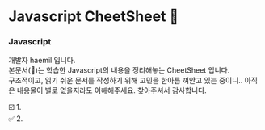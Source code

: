 # Javascript CheetSheet :page_facing_up:


### Javascript
개발자 haemil 입니다.  
본문서(:page_facing_up:)는 학습한 Javascript의 내용을 정리해놓는 CheetSheet 입니다.  
구조적이고, 읽기 쉬운 문서를 작성하기 위해 고민을 한아름 껴안고 있는 중이니.. 아직은 내용물이 별로 없을지라도 이해해주세요. 찾아주셔서 감사합니다.

:ballot_box_with_check: 1.   
:white_check_mark: 2. 

